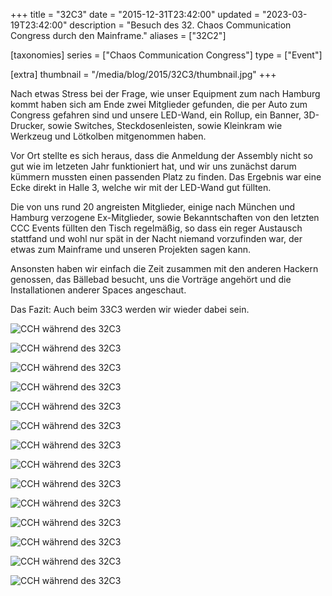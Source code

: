 +++
title = "32C3"
date = "2015-12-31T23:42:00"
updated = "2023-03-19T23:42:00"
description = "Besuch des 32. Chaos Communication Congress durch den Mainframe."
aliases = ["32C2"]

[taxonomies]
series =  ["Chaos Communication Congress"]
type = ["Event"]

[extra]
thumbnail = "/media/blog/2015/32C3/thumbnail.jpg"
+++

Nach etwas Stress bei der Frage, wie unser Equipment zum nach Hamburg kommt
haben sich am Ende zwei Mitglieder gefunden, die per Auto zum Congress gefahren
sind und unsere LED-Wand, ein Rollup, ein Banner, 3D-Drucker, sowie Switches,
Steckdosenleisten, sowie Kleinkram wie Werkzeug und Lötkolben mitgenommen haben.

Vor Ort stellte es sich heraus, dass die Anmeldung der Assembly nicht so gut
wie im letzeten Jahr funktioniert hat, und wir uns zunächst darum kümmern mussten
einen passenden Platz zu finden. Das Ergebnis war eine Ecke direkt in Halle 3,
welche wir mit der LED-Wand gut füllten.

Die von uns rund 20 angreisten Mitglieder, einige nach München und Hamburg
verzogene Ex-Mitglieder, sowie Bekanntschaften von den letzten CCC Events
füllten den Tisch regelmäßig, so dass ein reger Austausch stattfand und wohl
nur spät in der Nacht niemand vorzufinden war, der etwas zum Mainframe und
unseren Projekten sagen kann.

Ansonsten haben wir einfach die Zeit zusammen mit den anderen Hackern genossen,
das Bällebad besucht, uns die Vorträge angehört und die Installationen anderer
Spaces angeschaut.

Das Fazit: Auch beim 33C3 werden wir wieder dabei sein.

![CCH während des 32C3](/media/blog/2015/32C3/IMG_4509.JPG)

![CCH während des 32C3](/media/blog/2015/32C3/IMG_4518.JPG)

![CCH während des 32C3](/media/blog/2015/32C3/IMG_4532.JPG)

![CCH während des 32C3](/media/blog/2015/32C3/IMG_4551.JPG)

![CCH während des 32C3](/media/blog/2015/32C3/IMG_4551.JPG)

![CCH während des 32C3](/media/blog/2015/32C3/IMG_4566.JPG)

![CCH während des 32C3](/media/blog/2015/32C3/IMG_4569.JPG)

![CCH während des 32C3](/media/blog/2015/32C3/IMG_4573.JPG)

![CCH während des 32C3](/media/blog/2015/32C3/IMG_4574.JPG)

![CCH während des 32C3](/media/blog/2015/32C3/IMG_4575.JPG)

![CCH während des 32C3](/media/blog/2015/32C3/IMG_4576.JPG)

![CCH während des 32C3](/media/blog/2015/32C3/IMG_4581.JPG)

![CCH während des 32C3](/media/blog/2015/32C3/IMG_4582.JPG)

![CCH während des 32C3](/media/blog/2015/32C3/IMG_20151228_024647.JPG)
